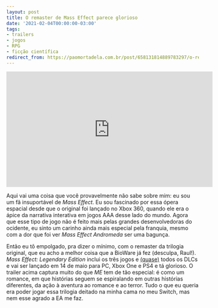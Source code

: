 ```yaml
---
layout: post
title: O remaster de Mass Effect parece glorioso
date: '2021-02-04T00:00:00-03:00'
tags:
- trailers
- jogos
- RPG
- ficção científica
redirect_from: https://paomortadela.com.br/post/658131814889783297/o-remaster-de-mass-effect-parece-glorioso
---
```

<iframe width="540" height="303" id="youtube_iframe" src="https://www.youtube.com/embed/n8i53TtQ6IQ?feature=oembed&amp;enablejsapi=1&amp;origin=https://safe.txmblr.com&amp;wmode=opaque" frameborder="0" allow="accelerometer; autoplay; clipboard-write; encrypted-media; gyroscope; picture-in-picture" allowfullscreen=""></iframe>

Aqui vai uma coisa que você provavelmente não sabe sobre mim: eu sou um fã insuportável de _Mass Effect_. Eu sou fascinado por essa ópera espacial desde que o original foi lançado no Xbox 360, quando ele era o ápice da narrativa interativa em jogos AAA desse lado do mundo. Agora que esse tipo de jogo não é feito mais pelas grandes desenvolvedoras do ocidente, eu sinto um carinho ainda mais especial pela franquia, mesmo com a dor que foi ver _Mass Effect Andromeda_ ser uma bagunça.

Então eu tô empolgado, pra dizer o mínimo, com o remaster da trilogia original, que eu acho a melhor coisa que a BioWare já fez (desculpa, Raul!). _Mass Effect: Legendary Edition_ inclui os três jogos e [(quase)](https://kotaku.com/mass-effect-dlc-missing-from-remaster-due-to-corrupted-1846189642) todos os DLCs e vai ser lançado em 14 de maio para PC, Xbox One e PS4 e tá glorioso. O trailer acima captura muito do que _ME_ tem de tão especial: é como um romance, em que histórias seguem se espiralando em outras histórias diferentes, da ação à aventura ao romance e ao terror. Tudo o que eu queria era poder jogar essa trilogia deitado na minha cama no meu Switch, mas nem esse agrado a EA me faz.

